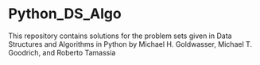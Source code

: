 # Python_DS_Algo
This repository contains solutions for the problem sets given in Data Structures and Algorithms in Python by Michael H. Goldwasser, Michael T. Goodrich, and Roberto Tamassia
